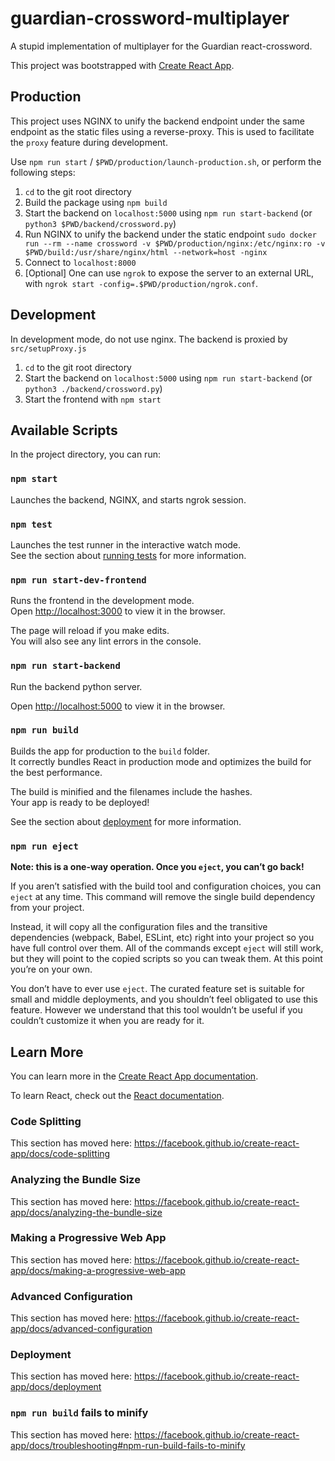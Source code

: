 # guardian-crossword-multiplayer
A stupid implementation of multiplayer for the Guardian react-crossword.

This project was bootstrapped with [Create React App](https://github.com/facebook/create-react-app).

## Production
This project uses NGINX to unify the backend endpoint under the same endpoint as the static files using a reverse-proxy. This is used to facilitate the `proxy` feature during development.

Use `npm run start` / `$PWD/production/launch-production.sh`, or perform the following steps:
1. `cd` to the git root directory
1. Build the package using `npm build`
1. Start the backend on `localhost:5000` using `npm run start-backend` (or `python3 $PWD/backend/crossword.py`)
1. Run NGINX to unify the backend under the static endpoint 
  `sudo docker run --rm --name crossword -v $PWD/production/nginx:/etc/nginx:ro -v $PWD/build:/usr/share/nginx/html --network=host -nginx`
1. Connect to `localhost:8000`
1. [Optional] One can use `ngrok` to expose the server to an external URL, with `ngrok start -config=.$PWD/production/ngrok.conf`. 


## Development
In development mode, do not use nginx. The backend is proxied by `src/setupProxy.js`

1. `cd` to the git root directory
1. Start the backend on `localhost:5000` using `npm run start-backend` (or `python3 ./backend/crossword.py`)
1. Start the frontend with `npm start`

## Available Scripts

In the project directory, you can run:

### `npm start`

Launches the backend, NGINX, and starts ngrok session. 

### `npm test`

Launches the test runner in the interactive watch mode.<br />
See the section about [running tests](https://facebook.github.io/create-react-app/docs/running-tests) for more information.

### `npm run start-dev-frontend`

Runs the frontend in the development mode.<br />
Open [http://localhost:3000](http://localhost:3000) to view it in the browser.

The page will reload if you make edits.<br />
You will also see any lint errors in the console.

### `npm run start-backend`

Run the backend python server.  

Open [http://localhost:5000](http://localhost:5000) to view it in the browser.

### `npm run build`

Builds the app for production to the `build` folder.<br />
It correctly bundles React in production mode and optimizes the build for the best performance.

The build is minified and the filenames include the hashes.<br />
Your app is ready to be deployed!

See the section about [deployment](https://facebook.github.io/create-react-app/docs/deployment) for more information.

### `npm run eject`

**Note: this is a one-way operation. Once you `eject`, you can’t go back!**

If you aren’t satisfied with the build tool and configuration choices, you can `eject` at any time. This command will remove the single build dependency from your project.

Instead, it will copy all the configuration files and the transitive dependencies (webpack, Babel, ESLint, etc) right into your project so you have full control over them. All of the commands except `eject` will still work, but they will point to the copied scripts so you can tweak them. At this point you’re on your own.

You don’t have to ever use `eject`. The curated feature set is suitable for small and middle deployments, and you shouldn’t feel obligated to use this feature. However we understand that this tool wouldn’t be useful if you couldn’t customize it when you are ready for it.

## Learn More

You can learn more in the [Create React App documentation](https://facebook.github.io/create-react-app/docs/getting-started).

To learn React, check out the [React documentation](https://reactjs.org/).

### Code Splitting

This section has moved here: https://facebook.github.io/create-react-app/docs/code-splitting

### Analyzing the Bundle Size

This section has moved here: https://facebook.github.io/create-react-app/docs/analyzing-the-bundle-size

### Making a Progressive Web App

This section has moved here: https://facebook.github.io/create-react-app/docs/making-a-progressive-web-app

### Advanced Configuration

This section has moved here: https://facebook.github.io/create-react-app/docs/advanced-configuration

### Deployment

This section has moved here: https://facebook.github.io/create-react-app/docs/deployment

### `npm run build` fails to minify

This section has moved here: https://facebook.github.io/create-react-app/docs/troubleshooting#npm-run-build-fails-to-minify
